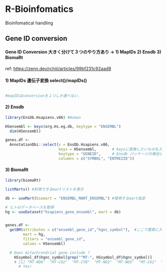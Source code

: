 # R-Bioinfomatics
Bioinfomatical handling

## Gene ID conversion
#### Gene ID Conversion 大きく分けて３つのやり方あり -> 1) MapIDs 2) Ensdb 3) BiomaRt
ref: https://zenn.dev/rchiji/articles/99bf231c92aad9


#### 1) MapIDs 遺伝子変換 select()/mapIDs()
```r

#mapIDはconversionを１つしか選べない．

```


#### 2) Ensdb
```r
library(EnsDb.Hsapiens.v86) #Human

HSensembl <- keys(org.Hs.eg.db, keytype = "ENSEMBL")
  dim(HSensembl)

genes.df <-
  AnnotationDbi::select(x = EnsDb.Hsapiens.v86, 
                        keys = HSensembl,       # keysに変換したいものを入れる
                        keytype = "GENEID",     # Ensdb パッケージの場合は， GENEID = Ensembl gene ID
                        columns = c("SYMBOL", "ENTREZID"))
```


#### 3) BiomaRt
```r
library(biomaRt)

listMarts() #利用できるmartリストを表示

db <- useMart(biomart = "ENSEMBL_MART_ENSEMBL") #使用するmart指定

# ヒトのデータベースを取得
hg <- useDataset("hsapiens_gene_ensembl", mart = db)


genes.df <- 
  getBM(attributes = c("ensembl_gene_id","hgnc_symbol"),  #ここで要素に入れたい項目を指定
        mart = hg, 
        filters = "ensembl_gene_id", 
        values = HSensembl)

  # Does mitochrondrial gene include ?
    HSsymbol_df$hgnc_symbol[grep("^MT-", HSsymbol_df$hgnc_symbol)]
    # [1] "MT-ND6"  "MT-CO2"  "MT-CYB"  "MT-ND2"  "MT-ND5"  "MT-CO1"  "MT-ND3"  "MT-ND4"  "MT-ND1"  "MT-ATP6" "MT-CO3"  "MT-ND4L" "MT-ATP8"
      # Yes!
```
